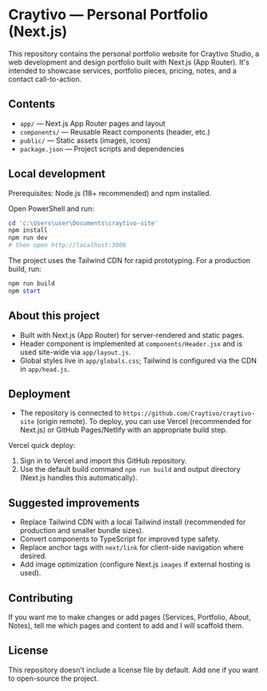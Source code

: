 # Craytivo — Personal Portfolio (Next.js)

This repository contains the personal portfolio website for Craytivo Studio, a web development and design portfolio built with Next.js (App Router). It's intended to showcase services, portfolio pieces, pricing, notes, and a contact call-to-action.

## Contents
- `app/` — Next.js App Router pages and layout
- `components/` — Reusable React components (header, etc.)
- `public/` — Static assets (images, icons)
- `package.json` — Project scripts and dependencies

## Local development
Prerequisites: Node.js (18+ recommended) and npm installed.

Open PowerShell and run:

```powershell
cd 'c:\Users\user\Documents\craytivo-site'
npm install
npm run dev
# then open http://localhost:3000
```

The project uses the Tailwind CDN for rapid prototyping. For a production build, run:

```powershell
npm run build
npm start
```

## About this project
- Built with Next.js (App Router) for server-rendered and static pages.
- Header component is implemented at `components/Header.jsx` and is used site-wide via `app/layout.js`.
- Global styles live in `app/globals.css`; Tailwind is configured via the CDN in `app/head.js`.

## Deployment
- The repository is connected to `https://github.com/Craytivo/craytivo-site` (origin remote). To deploy, you can use Vercel (recommended for Next.js) or GitHub Pages/Netlify with an appropriate build step.

Vercel quick deploy:

1. Sign in to Vercel and import this GitHub repository.
2. Use the default build command `npm run build` and output directory (Next.js handles this automatically).

## Suggested improvements
- Replace Tailwind CDN with a local Tailwind install (recommended for production and smaller bundle sizes).
- Convert components to TypeScript for improved type safety.
- Replace anchor tags with `next/link` for client-side navigation where desired.
- Add image optimization (configure Next.js `images` if external hosting is used).

## Contributing
If you want me to make changes or add pages (Services, Portfolio, About, Notes), tell me which pages and content to add and I will scaffold them.

## License
This repository doesn't include a license file by default. Add one if you want to open-source the project.
